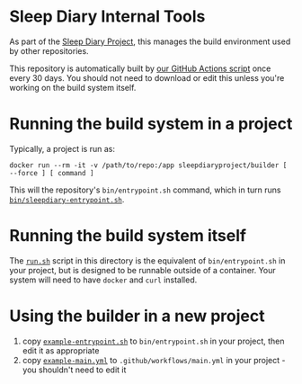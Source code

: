 # Sleep Diary Internal Tools

As part of the [Sleep Diary Project](https://sleepdiary.github.io/), this manages the build environment used by other repositories.

This repository is automatically built by [our GitHub Actions script](.github/workflows/main.yml) once every 30 days.  You should not need to download or edit this unless you're working on the build system itself.

# Running the build system in a project

Typically, a project is run as:

    docker run --rm -it -v /path/to/repo:/app sleepdiaryproject/builder [ --force ] [ command ]

This will the repository's `bin/entrypoint.sh` command, which in turn runs [`bin/sleepdiary-entrypoint.sh`](bin/sleepdiary-entrypoint.sh).

# Running the build system itself

The [`run.sh`](run.sh) script in this directory is the equivalent of `bin/entrypoint.sh` in your project, but is designed to be runnable outside of a container.  Your system will need to have `docker` and `curl` installed.

# Using the builder in a new project

1. copy [`example-entrypoint.sh`](example-entrypoint.sh) to `bin/entrypoint.sh` in your project, then edit it as appropriate
2. copy [`example-main.yml`](example-main.yml) to `.github/workflows/main.yml` in your project - you shouldn't need to edit it
